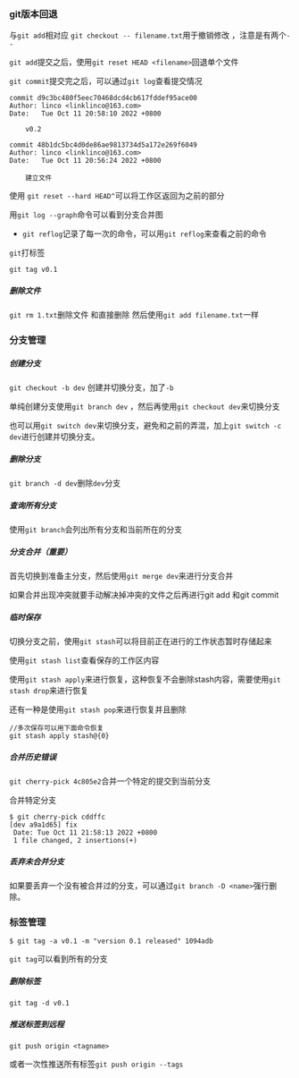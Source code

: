 ### git版本回退 

与`git add`相对应 `git checkout -- filename.txt`用于撤销修改 ，注意是有两个`--`

`git add`提交之后，使用`git reset HEAD <filename>`回退单个文件



`git commit`提交完之后，可以通过`git log`查看提交情况



```
commit d9c3bc480f5eec70468dcd4cb617fddef95ace00
Author: linco <linklinco@163.com>
Date:   Tue Oct 11 20:58:10 2022 +0800

    v0.2

commit 48b1dc5bc4d0de86ae9813734d5a172e269f6049
Author: linco <linklinco@163.com>
Date:   Tue Oct 11 20:56:24 2022 +0800

    建立文件

```

使用 `git reset --hard HEAD^`可以将工作区返回为之前的部分

用`git log --graph`命令可以看到分支合并图

* `git reflog`记录了每一次的命令，可以用`git reflog`来查看之前的命令



`git`打标签

```
git tag v0.1
```

##### 删除文件

`git rm 1.txt`删除文件 和直接删除 然后使用`git add filename.txt`一样

### 分支管理

##### 创建分支

`git checkout -b dev` 创建并切换分支，加了`-b`

单纯创建分支使用`git branch dev` ，然后再使用`git checkout dev`来切换分支

也可以用`git switch dev`来切换分支，避免和之前的弄混，加上`git switch -c dev`进行创建并切换分支。

##### 删除分支

`git branch -d dev`删除`dev`分支

##### 查询所有分支

使用`git branch`会列出所有分支和当前所在的分支



##### 分支合并（重要）

首先切换到准备主分支，然后使用`git merge dev`来进行分支合并

如果合并出现冲突就要手动解决掉冲突的文件之后再进行git add 和git commit

##### 临时保存

切换分支之前，使用`git stash`可以将目前正在进行的工作状态暂时存储起来

使用`git stash list`查看保存的工作区内容

使用`git stash apply`来进行恢复，这种恢复不会删除stash内容，需要使用`git stash drop`来进行恢复 

还有一种是使用`git stash pop`来进行恢复并且删除

```
//多次保存可以用下面命令恢复
git stash apply stash@{0}
```

##### 合并历史错误

`git cherry-pick 4c805e2`合并一个特定的提交到当前分支

合并特定分支

```
$ git cherry-pick cddffc
[dev a9a1d65] fix
 Date: Tue Oct 11 21:58:13 2022 +0800
 1 file changed, 2 insertions(+)
```

##### 丢弃未合并分支

如果要丢弃一个没有被合并过的分支，可以通过`git branch -D <name>`强行删除。

### 标签管理

```
$ git tag -a v0.1 -m "version 0.1 released" 1094adb
```

`git tag`可以看到所有的分支

##### 删除标签

`git tag -d v0.1`

##### 推送标签到远程

`git push origin <tagname>`

或者一次性推送所有标签`git push origin --tags`